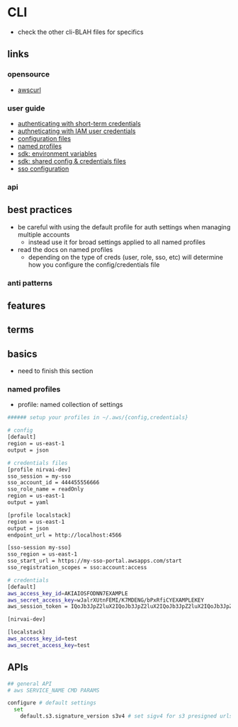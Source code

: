 # CLI

- check the other cli-BLAH files for specifics

## links

### opensource

- [awscurl](https://github.com/okigan/awscurl)

### user guide

- [authenticating with short-term credentials](https://docs.aws.amazon.com/cli/latest/userguide/cli-authentication-short-term.html)
- [authneticating with IAM user credentials](https://docs.aws.amazon.com/cli/latest/userguide/cli-authentication-user.html)
- [configuration files](https://docs.aws.amazon.com/cli/latest/userguide/cli-configure-files.html)
- [named profiles](https://docs.aws.amazon.com/cli/latest/userguide/cli-configure-profiles.html)
- [sdk: environment variables](https://docs.aws.amazon.com/sdkref/latest/guide/environment-variables.html)
- [sdk: shared config & credentials files](https://docs.aws.amazon.com/sdkref/latest/guide/creds-config-files.html)
- [sso configuration](https://docs.aws.amazon.com/cli/latest/userguide/sso-configure-profile-token.html)

### api

## best practices

- be careful with using the default profile for auth settings when managing multiple accounts
  - instead use it for broad settings applied to all named profiles
- read the docs on named profiles
  - depending on the type of creds (user, role, sso, etc) will determine how you configure the config/credentials file

### anti patterns

## features

## terms

## basics

- need to finish this section

### named profiles

- profile: named collection of settings

```sh
###### setup your profiles in ~/.aws/{config,credentials}

# config
[default]
region = us-east-1
output = json

# credentials files
[profile nirvai-dev]
sso_session = my-sso
sso_account_id = 444455556666
sso_role_name = readOnly
region = us-east-1
output = yaml

[profile localstack]
region = us-east-1
output = json
endpoint_url = http://localhost:4566

[sso-session my-sso]
sso_region = us-east-1
sso_start_url = https://my-sso-portal.awsapps.com/start
sso_registration_scopes = sso:account:access

# credentials
[default]
aws_access_key_id=AKIAIOSFODNN7EXAMPLE
aws_secret_access_key=wJalrXUtnFEMI/K7MDENG/bPxRfiCYEXAMPLEKEY
aws_session_token = IQoJb3JpZ2luX2IQoJb3JpZ2luX2IQoJb3JpZ2luX2IQoJb3JpZ2luX2IQoJb3JpZVERYLONGSTRINGEXAMPLE

[nirvai-dev]

[localstack]
aws_access_key_id=test
aws_secret_access_key=test

```

## APIs

```sh
## general API
# aws SERVICE_NAME CMD PARAMS

configure # default settings
  set
    default.s3.signature_version s3v4 # set sigv4 for s3 presigned urls
```

